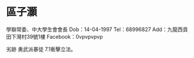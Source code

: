 # 區子灝

學聯常委、中大學生會會長
Dob：14-04-1997
Tel：68996827
Add：九龍西貢田下灣村39號1樓
Facebook：0vpvpvpvp

劣跡
勇武派暴徒
7.1衝擊立法。
